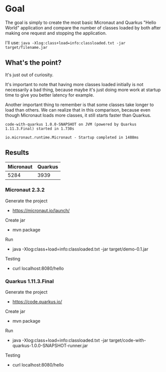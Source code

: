 # Goal

The goal is simply to create the most basic Micronaut and Quarkus
"Hello World" application and compare the number of classes
loaded by both after making one request and stopping the application.

I'll use: `java -Xlog:class+load=info:classloaded.txt -jar target/filename.jar`

## What's the point?

It's just out of curiosity.

It's important to note that having more classes loaded initially
is not necessarily a bad thing, because maybe it's just doing more
work at startup time to give you better latency for example.

Another important thing to remember is that some classes take longer
to load than others. We can realize that in this comparison, because
even though Micronaut loads more classes, it still starts faster than
Quarkus.

`code-with-quarkus 1.0.0-SNAPSHOT on JVM (powered by Quarkus 1.11.3.Final) started in 1.730s`

`io.micronaut.runtime.Micronaut - Startup completed in 1488ms`

## Results

Micronaut | Quarkus
----------|--------
5284      | 3939

### Micronaut 2.3.2

Generate the project
  - https://micronaut.io/launch/

Create jar
  - mvn package

Run
  - java -Xlog:class+load=info:classloaded.txt -jar target/demo-0.1.jar

Testing
  - curl localhost:8080/hello

### Quarkus 1.11.3.Final

Generate the project
  - https://code.quarkus.io/

Create jar
  - mvn package

Run
  - java -Xlog:class+load=info:classloaded.txt -jar target/code-with-quarkus-1.0.0-SNAPSHOT-runner.jar

Testing
  - curl localhost:8080/hello

